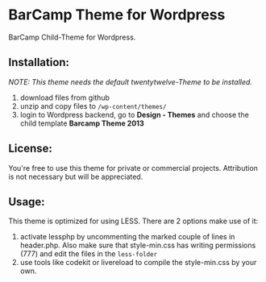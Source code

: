 # BarCamp Theme for Wordpress

BarCamp Child-Theme for Wordpress.

## Installation:
*NOTE: This theme needs the default twentytwelve-Theme to be installed.*

1. download files from github
2. unzip and copy files to `/wp-content/themes/`
3. login to Wordpress backend, go to **Design - Themes** and choose the child template **Barcamp Theme 2013**

## License:
You're free to use this theme for private or commercial projects.
Attribution is not necessary but will be appreciated.

## Usage:
This theme is optimized for using LESS. There are 2 options make use of it:

1. activate lessphp by uncommenting the marked couple of lines in header.php. Also make sure that style-min.css has writing permissions (777) and edit the files in the `less-folder`
2. use tools like codekit or livereload to compile the style-min.css by your own.
